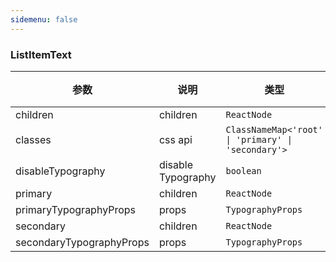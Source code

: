 ```yaml
---
sidemenu: false
---
```


### ListItemText

| 参数	|说明	|类型	|默认值
| --- | --- | --- | ---
| children | children | `ReactNode` |
| classes | css api | `ClassNameMap<'root' \| 'primary' \| 'secondary'>` |
| disableTypography | disable Typography | `boolean` | false
| primary | children | `ReactNode` |
| primaryTypographyProps | props | `TypographyProps` |
| secondary | children | `ReactNode` |
| secondaryTypographyProps | props | `TypographyProps` |

